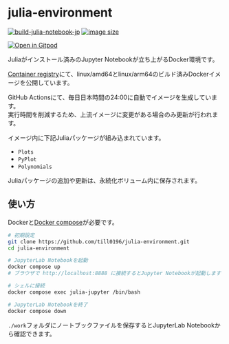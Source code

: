# julia-environment

[![build-julia-notebook-jp](https://github.com/Till0196/julia-environment/actions/workflows/build-dockerfile.yaml/badge.svg)](https://github.com/Till0196/julia-environment/actions/workflows/build-dockerfile.yaml)
[![image size](https://ghcr-badge.egpl.dev/till0196/julia-environment/size?color=%2344cc11&tag=latest&label=image+size)](https://github.com/Till0196/julia-environment/pkgs/container/julia-environment)

[![Open in Gitpod](https://gitpod.io/button/open-in-gitpod.svg)](https://gitpod.io/#https://github.com/till0196/julia-environment)

Juliaがインストール済みのJupyter Notebookが立ち上がるDocker環境です。

[Container registry](https://github.com/Till0196/julia-environment/pkgs/container/julia-environment)にて、linux/amd64とlinux/arm64のビルド済みDockerイメージを公開しています。

GitHub Actionsにて、毎日日本時間の24:00に自動でイメージを生成しています。  
実行時間を削減するため、上流イメージに変更がある場合のみ更新が行われます。

イメージ内に下記Juliaパッケージが組み込まれています。
 - `Plots`
 - `PyPlot`
 - `Polynomials`

Juliaパッケージの追加や更新は、永続化ボリューム内に保存されます。

## 使い方

Dockerと[Docker compose](https://docs.docker.jp/v1.12/compose/install.html)が必要です。

```bash
# 初期設定
git clone https://github.com/till0196/julia-environment.git
cd julia-environment

# JupyterLab Notebookを起動
docker compose up
# ブラウザで http://localhost:8888 に接続するとJupyter Notebookが起動します

# シェルに接続
docker compose exec julia-jupyter /bin/bash

# JupyterLab Notebookを終了
docker compose down
```

`./work`フォルダにノートブックファイルを保存するとJupyterLab Notebookから確認できます。